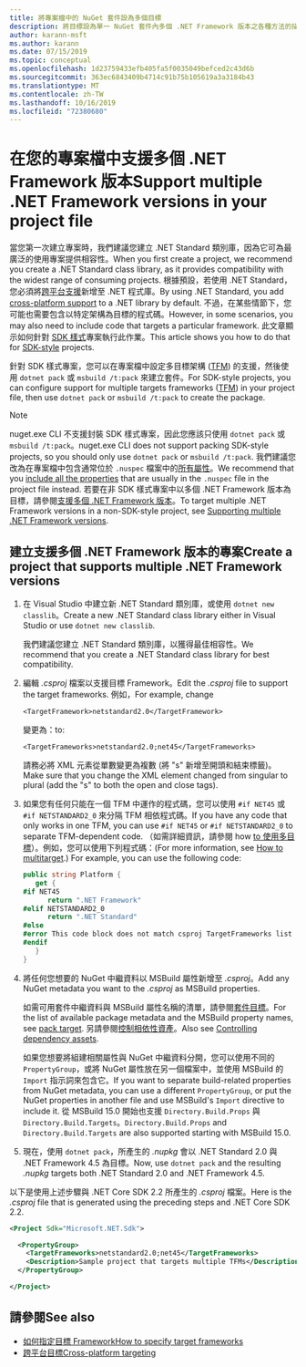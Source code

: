 ```yaml
---
title: 將專案檔中的 NuGet 套件設為多個目標
description: 將目標設為單一 NuGet 套件內多個 .NET Framework 版本之各種方法的描述。
author: karann-msft
ms.author: karann
ms.date: 07/15/2019
ms.topic: conceptual
ms.openlocfilehash: 1d23759433efb405fa5f0035049befced2c43d6b
ms.sourcegitcommit: 363ec6843409b4714c91b75b105619a3a3184b43
ms.translationtype: MT
ms.contentlocale: zh-TW
ms.lasthandoff: 10/16/2019
ms.locfileid: "72380680"
---
```

# <a name="support-multiple-net-framework-versions-in-your-project-file"></a><span data-ttu-id="bc8df-103">在您的專案檔中支援多個 .NET Framework 版本</span><span class="sxs-lookup"><span data-stu-id="bc8df-103">Support multiple .NET Framework versions in your project file</span></span>

<span data-ttu-id="bc8df-104">當您第一次建立專案時，我們建議您建立 .NET Standard 類別庫，因為它可為最廣泛的使用專案提供相容性。</span><span class="sxs-lookup"><span data-stu-id="bc8df-104">When you first create a project, we recommend you create a .NET Standard class library, as it provides compatibility with the widest range of consuming projects.</span></span> <span data-ttu-id="bc8df-105">根據預設，若使用 .NET Standard，您必須將[跨平台支援](/dotnet/standard/library-guidance/cross-platform-targeting)新增至 .NET 程式庫。</span><span class="sxs-lookup"><span data-stu-id="bc8df-105">By using .NET Standard, you add [cross-platform support](/dotnet/standard/library-guidance/cross-platform-targeting) to a .NET library by default.</span></span> <span data-ttu-id="bc8df-106">不過，在某些情節下，您可能也需要包含以特定架構為目標的程式碼。</span><span class="sxs-lookup"><span data-stu-id="bc8df-106">However, in some scenarios, you may also need to include code that targets a particular framework.</span></span> <span data-ttu-id="bc8df-107">此文章顯示如何針對 [SDK 樣式](../resources/check-project-format.md)專案執行此作業。</span><span class="sxs-lookup"><span data-stu-id="bc8df-107">This article shows you how to do that for [SDK-style](../resources/check-project-format.md) projects.</span></span>

<span data-ttu-id="bc8df-108">針對 SDK 樣式專案，您可以在專案檔中設定多目標架構 ([TFM](/dotnet/standard/frameworks)) 的支援，然後使用 `dotnet pack` 或 `msbuild /t:pack` 來建立套件。</span><span class="sxs-lookup"><span data-stu-id="bc8df-108">For SDK-style projects, you can configure support for multiple targets frameworks ([TFM](/dotnet/standard/frameworks)) in your project file, then use `dotnet pack` or `msbuild /t:pack` to create the package.</span></span>

> [!NOTE]
> <span data-ttu-id="bc8df-109">nuget.exe CLI 不支援封裝 SDK 樣式專案，因此您應該只使用 `dotnet pack` 或 `msbuild /t:pack`。</span><span class="sxs-lookup"><span data-stu-id="bc8df-109">nuget.exe CLI does not support packing SDK-style projects, so you should only use `dotnet pack` or `msbuild /t:pack`.</span></span> <span data-ttu-id="bc8df-110">我們建議您改為在專案檔中包含通常位於 `.nuspec` 檔案中的[所有屬性](../reference/msbuild-targets.md#pack-target)。</span><span class="sxs-lookup"><span data-stu-id="bc8df-110">We recommend that you [include all the properties](../reference/msbuild-targets.md#pack-target) that are usually in the `.nuspec` file in the project file instead.</span></span> <span data-ttu-id="bc8df-111">若要在非 SDK 樣式專案中以多個 .NET Framework 版本為目標，請參閱[支援多個 .NET Framework 版本](supporting-multiple-target-frameworks.md)。</span><span class="sxs-lookup"><span data-stu-id="bc8df-111">To target multiple .NET Framework versions in a non-SDK-style project, see [Supporting multiple .NET Framework versions](supporting-multiple-target-frameworks.md).</span></span>

## <a name="create-a-project-that-supports-multiple-net-framework-versions"></a><span data-ttu-id="bc8df-112">建立支援多個 .NET Framework 版本的專案</span><span class="sxs-lookup"><span data-stu-id="bc8df-112">Create a project that supports multiple .NET Framework versions</span></span>

1. <span data-ttu-id="bc8df-113">在 Visual Studio 中建立新 .NET Standard 類別庫，或使用 `dotnet new classlib`。</span><span class="sxs-lookup"><span data-stu-id="bc8df-113">Create a new .NET Standard class library either in Visual Studio or use `dotnet new classlib`.</span></span>

   <span data-ttu-id="bc8df-114">我們建議您建立 .NET Standard 類別庫，以獲得最佳相容性。</span><span class="sxs-lookup"><span data-stu-id="bc8df-114">We recommend that you create a .NET Standard class library for best compatibility.</span></span>

2. <span data-ttu-id="bc8df-115">編輯 *.csproj* 檔案以支援目標 Framework。</span><span class="sxs-lookup"><span data-stu-id="bc8df-115">Edit the *.csproj* file to support the target frameworks.</span></span> <span data-ttu-id="bc8df-116">例如，</span><span class="sxs-lookup"><span data-stu-id="bc8df-116">For example, change</span></span>
   
   `<TargetFramework>netstandard2.0</TargetFramework>`
   
   <span data-ttu-id="bc8df-117">變更為：</span><span class="sxs-lookup"><span data-stu-id="bc8df-117">to:</span></span>
   
   `<TargetFrameworks>netstandard2.0;net45</TargetFrameworks>`

   <span data-ttu-id="bc8df-118">請務必將 XML 元素從單數變更為複數 (將 "s" 新增至開頭和結束標籤)。</span><span class="sxs-lookup"><span data-stu-id="bc8df-118">Make sure that you change the XML element changed from singular to plural (add the "s" to both the open and close tags).</span></span>

3. <span data-ttu-id="bc8df-119">如果您有任何只能在一個 TFM 中運作的程式碼，您可以使用 `#if NET45` 或 `#if NETSTANDARD2_0` 來分隔 TFM 相依程式碼。</span><span class="sxs-lookup"><span data-stu-id="bc8df-119">If you have any code that only works in one TFM, you can use `#if NET45` or `#if NETSTANDARD2_0` to separate TFM-dependent code.</span></span> <span data-ttu-id="bc8df-120">（如需詳細資訊，請參閱 how [to 使用多目標](/dotnet/core/tutorials/libraries#how-to-multitarget)）。例如，您可以使用下列程式碼：</span><span class="sxs-lookup"><span data-stu-id="bc8df-120">(For more information, see [How to multitarget](/dotnet/core/tutorials/libraries#how-to-multitarget).) For example, you can use the following code:</span></span>

   ```csharp
   public string Platform {
      get {
   #if NET45
         return ".NET Framework"
   #elif NETSTANDARD2_0
         return ".NET Standard"
   #else
   #error This code block does not match csproj TargetFrameworks list
   #endif
      }
   }
   ```

4. <span data-ttu-id="bc8df-121">將任何您想要的 NuGet 中繼資料以 MSBuild 屬性新增至 *.csproj*。</span><span class="sxs-lookup"><span data-stu-id="bc8df-121">Add any NuGet metadata you want to the *.csproj* as MSBuild properties.</span></span>

   <span data-ttu-id="bc8df-122">如需可用套件中繼資料與 MSBuild 屬性名稱的清單，請參閱[套件目標](../reference/msbuild-targets.md#pack-target)。</span><span class="sxs-lookup"><span data-stu-id="bc8df-122">For the list of available package metadata and the MSBuild property names, see [pack target](../reference/msbuild-targets.md#pack-target).</span></span> <span data-ttu-id="bc8df-123">另請參閱[控制相依性資產](../consume-packages/package-references-in-project-files.md#controlling-dependency-assets)。</span><span class="sxs-lookup"><span data-stu-id="bc8df-123">Also see [Controlling dependency assets](../consume-packages/package-references-in-project-files.md#controlling-dependency-assets).</span></span>

   <span data-ttu-id="bc8df-124">如果您想要將組建相關屬性與 NuGet 中繼資料分開，您可以使用不同的 `PropertyGroup`，或將 NuGet 屬性放在另一個檔案中，並使用 MSBuild 的 `Import` 指示詞來包含它。</span><span class="sxs-lookup"><span data-stu-id="bc8df-124">If you want to separate build-related properties from NuGet metadata, you can use a different `PropertyGroup`, or put the NuGet properties in another file and use MSBuild's `Import` directive to include it.</span></span> <span data-ttu-id="bc8df-125">從 MSBuild 15.0 開始也支援 `Directory.Build.Props` 與 `Directory.Build.Targets`。</span><span class="sxs-lookup"><span data-stu-id="bc8df-125">`Directory.Build.Props` and `Directory.Build.Targets` are also supported starting with MSBuild 15.0.</span></span>

5. <span data-ttu-id="bc8df-126">現在，使用 `dotnet pack`，所產生的 *.nupkg* 會以 .NET Standard 2.0 與 .NET Framework 4.5 為目標。</span><span class="sxs-lookup"><span data-stu-id="bc8df-126">Now, use `dotnet pack` and the resulting *.nupkg* targets both .NET Standard 2.0 and .NET Framework 4.5.</span></span>

<span data-ttu-id="bc8df-127">以下是使用上述步驟與 .NET Core SDK 2.2 所產生的 *.csproj* 檔案。</span><span class="sxs-lookup"><span data-stu-id="bc8df-127">Here is the *.csproj* file that is generated using the preceding steps and .NET Core SDK 2.2.</span></span>

```xml
<Project Sdk="Microsoft.NET.Sdk">

  <PropertyGroup>
    <TargetFrameworks>netstandard2.0;net45</TargetFrameworks>
    <Description>Sample project that targets multiple TFMs</Description>
  </PropertyGroup>

</Project>
```

## <a name="see-also"></a><span data-ttu-id="bc8df-128">請參閱</span><span class="sxs-lookup"><span data-stu-id="bc8df-128">See also</span></span>

* [<span data-ttu-id="bc8df-129">如何指定目標 Framework</span><span class="sxs-lookup"><span data-stu-id="bc8df-129">How to specify target frameworks</span></span>](/dotnet/standard/frameworks#how-to-specify-target-frameworks)
* [<span data-ttu-id="bc8df-130">跨平台目標</span><span class="sxs-lookup"><span data-stu-id="bc8df-130">Cross-platform targeting</span></span>](/dotnet/standard/library-guidance/cross-platform-targeting)

